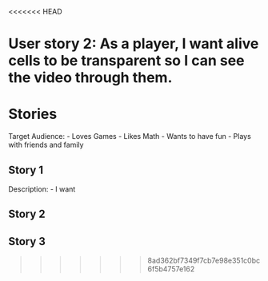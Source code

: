 <<<<<<< HEAD












User story 2: 
As a player, I want alive cells to be transparent so I can see the video through them.
=======
# Stories
Target Audience:
    - Loves Games
    - Likes Math
    - Wants to have fun
    - Plays with friends and family

## Story 1

Description:
    - I want 

## Story 2

## Story 3
>>>>>>> 8ad362bf7349f7cb7e98e351c0bc6f5b4757e162
